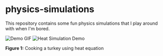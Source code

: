 # physics-simulations
This repository contains some fun physics simulations that I play around with when I'm bored. 


![Demo GIF](heat-eqn/cooked.gif)
![Heat Simulation Demo](assets/heat_demo.gif)

<p align="left"><b>Figure 1:</b> Cooking a turkey using heat equation</p>


